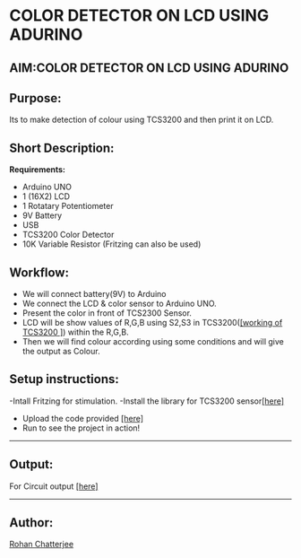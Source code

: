 # COLOR DETECTOR ON LCD USING ADURINO

## AIM:COLOR DETECTOR ON LCD USING ADURINO



## Purpose:
Its to make detection of colour using TCS3200 and then print it on LCD. 

## Short Description:

**Requirements:**

- Arduino UNO
- 1 (16X2) LCD
- 1  Rotatary Potentiometer
- 9V Battery
-  USB
- TCS3200 Color Detector
- 10K Variable Resistor 
  (Fritzing can also be used)

## Workflow:
- We will connect battery(9V) to Arduino 
- We connect the LCD & color sensor to Arduino UNO.
- Present the color in front of TCS2300 Sensor.
- LCD will be show values of R,G,B using S2,S3 in TCS3200(<a href = "https://www.elprocus.com/wp-content/uploads/Block-Diagram-of-TCS3200.jpg">[working of TCS3200 ]</a>)  within the R,G,B.
- Then we will find colour according using some conditions and will give the output as Colour. 

## Setup instructions:

-Intall Fritzing for stimulation.
-Install the library for TCS3200 sensor<a href= "LCD Color Detector/Circui-Setup/TCS3200.fzpz" >[here]</a>
- Upload the code provided <a href = "LCD Color Detector/lcd_color_detector.ino">[here]</a>
- Run to see the project in action!

---

## Output:
For Circuit output <a href = "LCD Color Detector/Circuit-Setup/Circuit.fzz">[here]</a>

---

## Author:
<a href="https://github.com/CS50X-RGB">Rohan Chatterjee</a>


